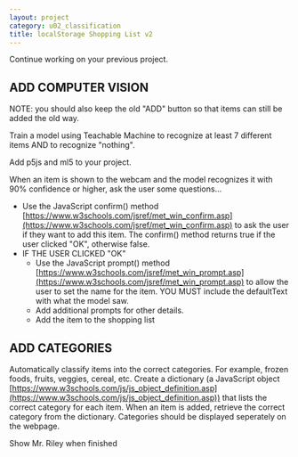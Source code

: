 ```yaml
---
layout: project
category: u02_classification
title: localStorage Shopping List v2
---
```


Continue working on your previous project.

## ADD COMPUTER VISION

NOTE: you should also keep the old "ADD" button so that items can still be added the old way.

Train a model using Teachable Machine to recognize at least 7 different items AND to recognize "nothing".

Add p5js and ml5 to your project.

When an item is shown to the webcam and the model recognizes it with 90% confidence or higher, ask the user some questions...
- Use the JavaScript confirm() method [https://www.w3schools.com/jsref/met_win_confirm.asp](https://www.w3schools.com/jsref/met_win_confirm.asp) to ask the user if they want to add this item. The confirm() method returns true if the user clicked "OK", otherwise false.
- IF THE USER CLICKED "OK"
    - Use the JavaScript prompt() method [https://www.w3schools.com/jsref/met_win_prompt.asp](https://www.w3schools.com/jsref/met_win_prompt.asp) to allow the user to set the name for the item. YOU MUST include the defaultText with what the model saw.
    - Add additional prompts for other details.
    - Add the item to the shopping list

## ADD CATEGORIES

Automatically classify items into the correct categories. For example, frozen foods, fruits, veggies, cereal, etc. Create a dictionary (a JavaScript object [https://www.w3schools.com/js/js_object_definition.asp](https://www.w3schools.com/js/js_object_definition.asp)) that lists the correct category for each item. When an item is added, retrieve the correct category from the dictionary. Categories should be displayed seperately on the webpage.

Show Mr. Riley when finished